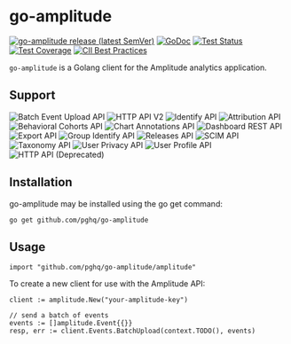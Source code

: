 # go-amplitude

[![go-amplitude release (latest SemVer)](https://img.shields.io/github/v/release/pghq/go-amplitude?sort=semver)](https://github.com/pghq/go-amplitude/releases)
[![GoDoc](https://img.shields.io/static/v1?label=godoc&message=reference&color=blue)](https://pkg.go.dev/github.com/pghq/go-amplitude/amplitude)
[![Test Status](https://github.com/pghq/go-amplitude/workflows/tests/badge.svg)](https://github.com/pghq/go-amplitude/actions?query=workflow%3Atests)
[![Test Coverage](https://codecov.io/gh/pghq/go-amplitude/branch/master/graph/badge.svg)](https://codecov.io/gh/pghq/go-amplitude)
[![CII Best Practices](https://bestpractices.coreinfrastructure.org/projects/4794/badge)](https://bestpractices.coreinfrastructure.org/projects/4794)

`go-amplitude` is a Golang client for the Amplitude analytics application.

## Support

![Batch Event Upload API](https://img.shields.io/static/v1?label=Batch+Event+Upload+API&message=SUPPORTED&color=success)
![HTTP API V2](https://img.shields.io/static/v1?label=HTTP+API+V2&message=UNSUPPORTED&color=inactive)
![Identify API](https://img.shields.io/static/v1?label=Identify+API&message=UNSUPPORTED&color=inactive)
![Attribution API](https://img.shields.io/static/v1?label=Attribution+API&message=UNSUPPORTED&color=inactive)
![Behavioral Cohorts API](https://img.shields.io/static/v1?label=Behavioral+Cohorts+API&message=UNSUPPORTED&color=inactive)
![Chart Annotations API](https://img.shields.io/static/v1?label=Chart+Annotations+API&message=UNSUPPORTED&color=inactive)
![Dashboard REST API](https://img.shields.io/static/v1?label=Dashboard+REST+API&message=UNSUPPORTED&color=inactive)
![Export API](https://img.shields.io/static/v1?label=Export+API&message=UNSUPPORTED&color=inactive)
![Group Identify API](https://img.shields.io/static/v1?label=Group+Identify+API&message=UNSUPPORTED&color=inactive)
![Releases API](https://img.shields.io/static/v1?label=Releases+API&message=UNSUPPORTED&color=inactive)
![SCIM API](https://img.shields.io/static/v1?label=SCIM+API&message=UNSUPPORTED&color=inactive)
![Taxonomy API](https://img.shields.io/static/v1?label=Taxonomy+API&message=UNSUPPORTED&color=inactive)
![User Privacy API](https://img.shields.io/static/v1?label=User+Privacy+API&message=UNSUPPORTED&color=inactive)
![User Profile API](https://img.shields.io/static/v1?label=User+Profile+API&message=UNSUPPORTED&color=inactive)
![HTTP API (Deprecated)](https://img.shields.io/static/v1?label=HTTP+API+(Deprecated)&message=UNSUPPORTED&color=inactive)

## Installation

go-amplitude may be installed using the go get command:
```
go get github.com/pghq/go-amplitude
```
## Usage

```
import "github.com/pghq/go-amplitude/amplitude"
```

To create a new client for use with the Amplitude API:

```
client := amplitude.New("your-amplitude-key")

// send a batch of events
events := []amplitude.Event{{}}
resp, err := client.Events.BatchUpload(context.TODO(), events)
```
